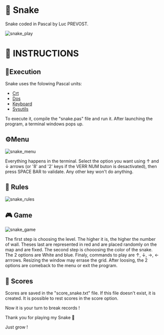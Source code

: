 # 🐍 Snake

Snake coded in Pascal by Luc PREVOST.

![snake_play](https://user-images.githubusercontent.com/52052772/141104260-b8f67b21-0dbb-449d-9ad5-0b7d5116273c.png)

📃 INSTRUCTIONS
============
## 🚀Execution
Snake uses the folowing Pascal units:
- [Crt](https://wiki.freepascal.org/Crt)
- [Dos](https://www.freepascal.org/docs-html/rtl/dos/index.html)
- [Keyboard](https://www.freepascal.org/docs-html/rtl/keyboard/index.html)
- [Sysutils](https://www.freepascal.org/docs-html/rtl/sysutils/index.html)

To execute it, compile the "snake.pas" file and run it. After launching the program, a terminal windows pops up.

## ⚙️Menu
![snake_menu](https://user-images.githubusercontent.com/52052772/141106612-e06bef9a-58d9-4ce5-b823-2e0de5b141e7.png)

Everything happens in the terminal. Select the option you want using ↑ and ↓ arrows (or '8' and '2' keys if the VERR NUM buton is desactivated), then press SPACE BAR to validate. Any other key won't do anything.

## 📏 Rules
![snake_rules](https://user-images.githubusercontent.com/52052772/141109745-06cf3edf-71a6-4b50-b5e3-e2e59b17b1b4.png)

## 🎮 Game
![snake_game](https://user-images.githubusercontent.com/52052772/141110565-0b0d42c4-b4dc-48de-970d-0288d5c5246d.png)

The first step is choosing the level. The higher it is, the higher the number of wall. Theses last are represented in red and are placed randomly on the map and are fixed. The second step is chooosing the color of the snake. The 2 options are White and blue. Finaly, commands to play are ↑, ↓, →, ← arrrows. Resizing the window may errase the grid. After loosing, the 2 options are comeback to the menu or exit the program.

## 🥇 Scores
Scores are saved in the "score_snake.txt" file. If this file doesn't exist, it is created. It is possible to rest scores in the score option.

Now it is your turn to break records !

Thank you for playing my Snake 🙂

Just grow !
